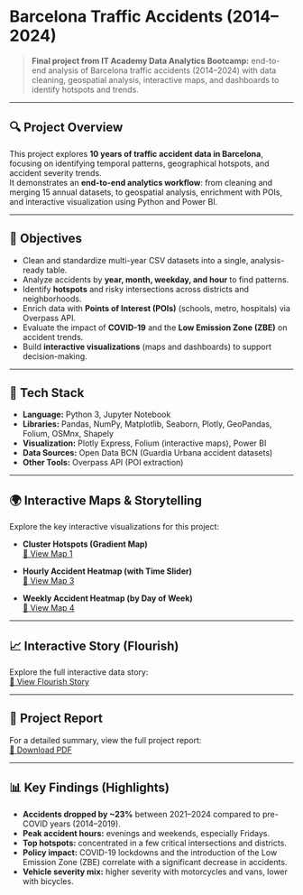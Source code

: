 # Barcelona Traffic Accidents (2014–2024)

> **Final project from IT Academy Data Analytics Bootcamp:** end-to-end analysis of Barcelona traffic accidents (2014–2024) with data cleaning, geospatial analysis, interactive maps, and dashboards to identify hotspots and trends.

---

## 🔍 Project Overview

This project explores **10 years of traffic accident data in Barcelona**, focusing on identifying temporal patterns, geographical hotspots, and accident severity trends.  
It demonstrates an **end-to-end analytics workflow**: from cleaning and merging 15 annual datasets, to geospatial analysis, enrichment with POIs, and interactive visualization using Python and Power BI.

---

## 🎯 Objectives

- Clean and standardize multi-year CSV datasets into a single, analysis-ready table.
- Analyze accidents by **year, month, weekday, and hour** to find patterns.
- Identify **hotspots** and risky intersections across districts and neighborhoods.
- Enrich data with **Points of Interest (POIs)** (schools, metro, hospitals) via Overpass API.
- Evaluate the impact of **COVID-19** and the **Low Emission Zone (ZBE)** on accident trends.
- Build **interactive visualizations** (maps and dashboards) to support decision-making.

---

## 🧰 Tech Stack

- **Language:** Python 3, Jupyter Notebook  
- **Libraries:** Pandas, NumPy, Matplotlib, Seaborn, Plotly, GeoPandas, Folium, OSMnx, Shapely  
- **Visualization:** Plotly Express, Folium (interactive maps), Power BI  
- **Data Sources:** Open Data BCN (Guardia Urbana accident datasets)  
- **Other Tools:** Overpass API (POI extraction)

---

## 🌍 Interactive Maps & Storytelling

Explore the key interactive visualizations for this project:

- **Cluster Hotspots (Gradient Map)**  
  [🔗 View Map 1](https://vernicarb.github.io/barcelona-traffic-accidents-2014-2024/maps/1-mapa_cluster_gradiente.html)

- **Hourly Accident Heatmap (with Time Slider)**  
  [🔗 View Map 3](https://vernicarb.github.io/barcelona-traffic-accidents-2014-2024/maps/3-heatmap_accidentes_por_hora.html)

- **Weekly Accident Heatmap (by Day of Week)**  
  [🔗 View Map 4](https://vernicarb.github.io/barcelona-traffic-accidents-2014-2024/maps/4-mapa_calor_accidentes_por_dia.html)

---

## 📈 Interactive Story (Flourish)

Explore the full interactive data story:  
[🔗 View Flourish Story](https://public.flourish.studio/story/3162925/)

---

## 📑 Project Report

For a detailed summary, view the full project report:  
[📄 Download PDF](https://github.com/Vernicarb/barcelona-traffic-accidents-2014-2024/raw/main/barcelona-traffic-accidents-report.pdf)

---

## 📊 Key Findings (Highlights)

- **Accidents dropped by ~23%** between 2021–2024 compared to pre-COVID years (2014–2019).
- **Peak accident hours:** evenings and weekends, especially Fridays.
- **Top hotspots:** concentrated in a few critical intersections and districts.
- **Policy impact:** COVID-19 lockdowns and the introduction of the Low Emission Zone (ZBE) correlate with a significant decrease in accidents.
- **Vehicle severity mix:** higher severity with motorcycles and vans, lower with bicycles.
